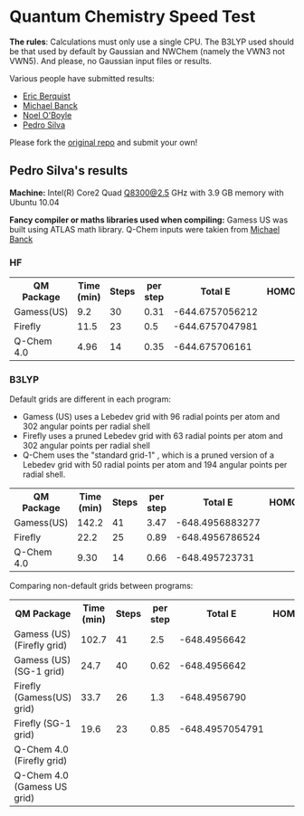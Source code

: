 Quantum Chemistry Speed Test
============================

**The rules**: Calculations must only use a single CPU. The B3LYP used should be that used by default by Gaussian and NWChem (namely the VWN3 not VWN5). And please, no Gaussian input files or results.

Various people have submitted results:
- [Eric Berquist](http://github.com/berky/qmspeedtest)
- [Michael Banck](http://github.com/mbanck/qmspeedtest)
- [Noel O'Boyle](http://github.com/baoilleach/qmspeedtest)
- [Pedro Silva](http://github.com/PedroJSilva/qmspeedtest)

Please fork the [original repo](http://github.com/baoilleach/qmspeedtest) and submit your own!

Pedro Silva's results
----------------------

**Machine:** 
Intel(R) Core2 Quad Q8300@2.5 GHz with 3.9 GB memory with Ubuntu 10.04

**Fancy compiler or maths libraries used when compiling:** Gamess US was built using ATLAS math library.
Q-Chem inputs were takien from [Michael Banck](http://github.com/mbanck/qmspeedtest)

### HF
<table>
<tr>
<th>QM Package</th><th>Time (min)</th><th>Steps</th><th>per step</th>
<th>Total E</th><th>HOMO</th><th>LUMO</th>
</tr>
<tr>
<td>Gamess(US)
<td>9.2</td><td>30</td>
<td>0.31</td>
<td> -644.6757056212</td>
<td></td>
<td></td>
</tr>

<tr>
<td>Firefly</td>
<td>11.5</td>
<td>23</td>
<td>0.5</td>
<td> -644.6757047981</td>
<td></td>
<td></td>
</tr>


<tr>
<td>Q-Chem 4.0</td>
<td>4.96</td>
<td>14</td>
<td>0.35</td>
<td> -644.675706161</td>
<td></td>
<td></td>
</tr>


</table>

### B3LYP

Default grids are different in each program: 
- Gamess (US) uses a Lebedev grid with 96 radial points per atom and 302 angular points per radial shell 
- Firefly     uses a pruned Lebedev grid with 63 radial points per atom and 302 angular points per radial shell 
- Q-Chem      uses the "standard grid-1" , which is a pruned version of a Lebedev grid with 50 radial points per atom and 194 angular points per radial shell.

<table>
<tr>
<th>QM Package</th><th>Time (min)</th><th>Steps</th><th>per step</th>
<th>Total E</th><th>HOMO</th><th>LUMO</th>
</tr>
<tr>
<td>Gamess(US)
<td>142.2</td><td>41</td>
<td>3.47</td>
<td>   -648.4956883277  </td>
<td></td>
<td></td>
</tr>
<tr>


<td>Firefly</td>
<td>22.2</td>
<td>25</td>
<td>0.89</td>
<td> -648.4956786524</td>
<td></td>
<td></td>
</tr>

<tr>


<td>Q-Chem 4.0</td>
<td>9.30</td>
<td>14</td>
<td>0.66</td>
<td> -648.495723731</td>
<td></td>
<td></td>
</tr>


</table>


Comparing non-default grids between programs:


<table>
<tr>
<th>QM Package</th><th>Time (min)</th><th>Steps</th><th>per step</th>
<th>Total E</th><th>HOMO</th><th>LUMO</th>
</tr>

<tr>
<td>Gamess (US) (Firefly grid) 
<td>102.7</td><td>41</td>
<td>2.5</td>
<td>   -648.4956642 </td>
<td></td>
<td></td>
</tr>
<tr>

<tr>
<td>Gamess (US)(SG-1 grid) 
<td>24.7</td><td>40</td>
<td>0.62</td>
<td>-648.4956642 </td>
<td></td>
<td></td>
</tr>


<tr>


<td>Firefly (Gamess(US) grid) </td>
<td>33.7</td>
<td>26</td>
<td>1.3</td>
<td>-648.4956790</td>
<td></td>
<td></td>
</tr>


<tr>


<td>Firefly (SG-1 grid) </td>
<td>19.6</td>
<td>23</td>
<td>0.85</td>
<td>-648.4957054791</td>
<td></td>
<td></td>
</tr>






<tr>


<td>Q-Chem 4.0  (Firefly grid)</td>
<td></td>
<td></td>
<td></td>
<td></td>
<td></td>
<td></td>
</tr>


<tr>


<td>Q-Chem 4.0  (Gamess US grid)</td>
<td></td>
<td></td>
<td></td>
<td></td>
<td></td>
<td></td>
</tr>




<tr>



